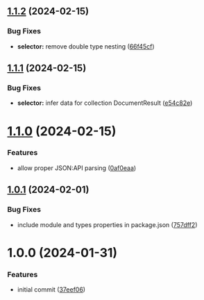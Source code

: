 ## [1.1.2](https://github.com/dasprid/jsonapi-zod-query/compare/v1.1.1...v1.1.2) (2024-02-15)


### Bug Fixes

* **selector:** remove double type nesting ([66f45cf](https://github.com/dasprid/jsonapi-zod-query/commit/66f45cf97eeddf762194ce794fe080947278f8d6))

## [1.1.1](https://github.com/dasprid/jsonapi-zod-query/compare/v1.1.0...v1.1.1) (2024-02-15)


### Bug Fixes

* **selector:** infer data for collection DocumentResult ([e54c82e](https://github.com/dasprid/jsonapi-zod-query/commit/e54c82e043b24d9292062ac2a710f08c5baf990a))

# [1.1.0](https://github.com/dasprid/jsonapi-zod-query/compare/v1.0.1...v1.1.0) (2024-02-15)


### Features

* allow proper JSON:API parsing ([0af0eaa](https://github.com/dasprid/jsonapi-zod-query/commit/0af0eaab1d0cbc45c03e36eb4df9458cabfc76c4))

## [1.0.1](https://github.com/dasprid/tanstack-query-json-api/compare/v1.0.0...v1.0.1) (2024-02-01)


### Bug Fixes

* include module and types properties in package.json ([757dff2](https://github.com/dasprid/tanstack-query-json-api/commit/757dff2dca800c6aaf3bb2281b84f8c310bb1e71))

# 1.0.0 (2024-01-31)


### Features

* initial commit ([37eef06](https://github.com/dasprid/tanstack-query-json-api/commit/37eef06bd60294dd0c096a878619ff45fffab436))
